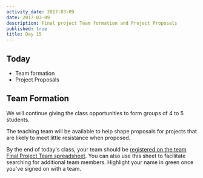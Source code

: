 ```yaml
---
activity_date: 2017-03-09
date: 2017-03-09
description: Final project Team formation and Project Proposals
published: true
title: Day 15
---
```


## Today

* Team formation
* Project Proposals

## Team Formation

We will continue giving the class opportunities to form groups of 4 to 5 students.

The teaching team will be available to help shape proposals for projects that are likely to meet little resistance when proposed.

By the end of today's class, your team should be [registered on the team Final Project Team
spreadsheet](https://docs.google.com/spreadsheets/d/1qr068qhurZSSAcj67rtdQ1qCWML5WymOZYrl3cDzNIc/edit#gid=0).
You can also use this sheet to facilitate searching for additional team members. Highlight your name in green once you've
signed on with a team.

